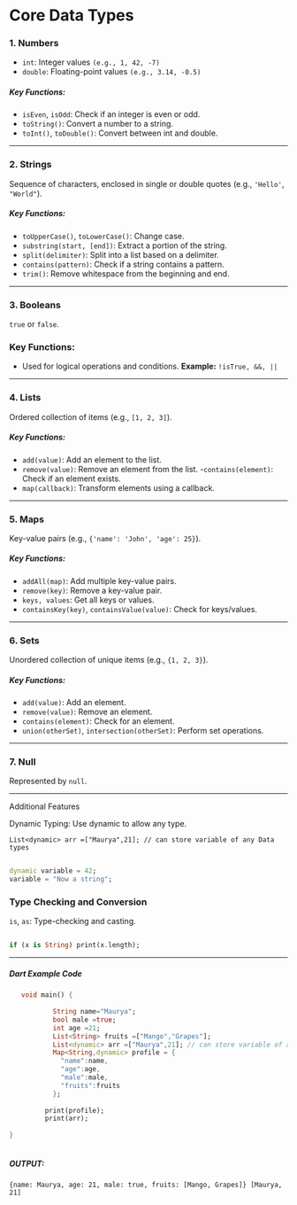 # Core Data Types
### 1. Numbers
- `int`: Integer values `(e.g., 1, 42, -7)`
-  `double`: Floating-point values `(e.g., 3.14, -0.5)`

##### Key Functions:

- `isEven`, `isOdd`: Check if an integer is even or odd.
- `toString()`: Convert a number to a string.
- `toInt()`, `toDouble()`: Convert between int and double.

----

### 2. Strings
Sequence of characters, enclosed in single or double quotes (e.g., `'Hello'`, `"World"`).

##### Key Functions:

- `toUpperCase()`, `toLowerCase()`: Change case.
- `substring(start, [end])`: Extract a portion of the string.
- `split(delimiter)`: Split into a list based on a delimiter.
- `contains(pattern)`: Check if a string contains a pattern.
- `trim()`: Remove whitespace from the beginning and end.

----

### 3. Booleans
   
`true` or `false`.

### Key Functions:

- Used for logical operations and conditions.
**Example:** `!isTrue, &&, ||`

----

### 4. Lists
   
Ordered collection of items (e.g., `[1, 2, 3]`).

##### Key Functions:

- `add(value)`: Add an element to the list.
- `remove(value)`: Remove an element from the list.
-`contains(element)`: Check if an element exists.
- `map(callback)`: Transform elements using a callback.


----

### 5. Maps

Key-value pairs (e.g., `{'name': 'John', 'age': 25}`).

##### Key Functions:

- `addAll(map)`: Add multiple key-value pairs.
- `remove(key)`: Remove a key-value pair.
- `keys, values`: Get all keys or values.
- `containsKey(key)`, `containsValue(value)`: Check for keys/values.


----

### 6. Sets

Unordered collection of unique items (e.g., `{1, 2, 3}`).

#####  Key Functions:

- `add(value)`: Add an element.
- `remove(value)`: Remove an element.
- `contains(element)`: Check for an element.
- `union(otherSet)`, `intersection(otherSet)`: Perform set operations.

----

### 7. Null

Represented by `null`.

----

Additional Features

Dynamic Typing: Use dynamic to allow any type.

`List<dynamic> arr =["Maurya",21]; // can store variable of any Data types`

```dart

dynamic variable = 42;
variable = "Now a string";
```
### Type Checking and Conversion

`is`, `as`: Type-checking and casting.

```dart

if (x is String) print(x.length);

```
---
 ##### Dart Example Code 
 ```dart
    void main() {
  
            String name="Maurya";
            bool male =true;
            int age =21;
            List<String> fruits =["Mango","Grapes"];
            List<dynamic> arr =["Maurya",21]; // can store variable of any Data types
            Map<String,dynamic> profile = {
              "name":name,
              "age":age,
              "male":male,
              "fruits":fruits
            };
          
          print(profile);
          print(arr);
  
}
    
 ```
##### OUTPUT:
`
{name: Maurya, age: 21, male: true, fruits: [Mango, Grapes]}
[Maurya, 21]
`



